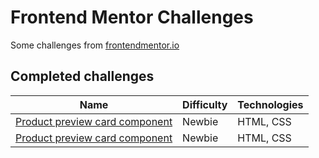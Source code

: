 # Frontend Mentor Challenges

Some challenges from [frontendmentor.io](https://www.frontendmentor.io)

## Completed challenges

| Name | Difficulty | Technologies |
| ----------- | ----------- | ----------- |
| [Product preview card component](https://sahebkhadem.github.io/product-preview-card-component-main) | Newbie | HTML, CSS |
| [Product preview card component](https://sahebkhadem.github.io/news-homepage-main) | Newbie | HTML, CSS |
